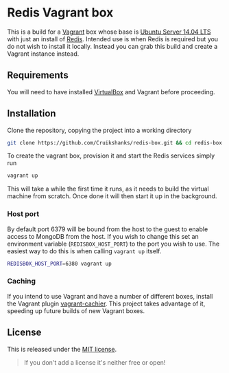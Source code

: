 # Redis Vagrant box

This is a build for a [Vagrant](https://www.vagrantup.com/) box whose base is [Ubuntu Server 14.04 LTS](https://atlas.hashicorp.com/ubuntu/boxes/trusty64) with just an install of [Redis](http://redis.io/). Intended use is when Redis is required but you do not wish to install it locally. Instead you can grab this build and create a Vagrant instance instead.

## Requirements

You will need to have installed [VirtualBox](https://www.virtualbox.org/) and Vagrant before proceeding.

## Installation

Clone the repository, copying the project into a working directory

```bash
git clone https://github.com/Cruikshanks/redis-box.git && cd redis-box
```

To create the vagrant box, provision it and start the Redis services simply run

```bash
vagrant up
```

This will take a while the first time it runs, as it needs to build the virtual machine from scratch. Once done it will then start it up in the background.

### Host port

By default port 6379 will be bound from the host to the guest to enable access to MongoDB from the host. If you wish to change this set an environment variable (`REDISBOX_HOST_PORT`) to the port you wish to use. The easiest way to do this is when calling `vagrant up` itself.

```bash
REDISBOX_HOST_PORT=6380 vagrant up
```

### Caching

If you intend to use Vagrant and have a number of different boxes, install the Vagrant plugin [vagrant-cachier](http://fgrehm.viewdocs.io/vagrant-cachier/). This project takes advantage of it, speeding up future builds of new Vagrant boxes.

## License

This is released under the [MIT license](https://opensource.org/licenses/MIT).

> If you don't add a license it's neither free or open!
